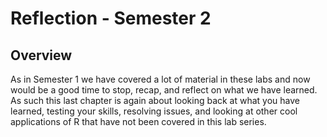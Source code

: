 
# Reflection - Semester 2

## Overview

As in Semester 1 we have covered a lot of material in these labs and now would be a good time to stop, recap, and reflect on what we have learned. As such this last chapter is again about looking back at what you have learned, testing your skills, resolving issues, and looking at other cool applications of R that have not been covered in this lab series.
